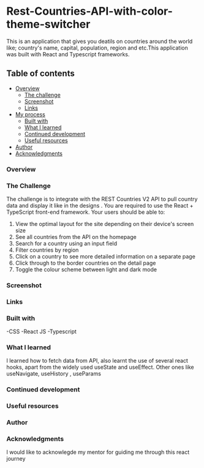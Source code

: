 # Rest-Countries-API-with-color-theme-switcher
This is an application that gives you deatils on countries around the world like; country's name, capital, population, region and etc.This application was built with React and Typescript frameworks.

## Table of contents

- [Overview](#overview)
  - [The challenge](#the-challenge)
  - [Screenshot](#screenshot)
  - [Links](#links)
- [My process](#my-process)
  - [Built with](#built-with)
  - [What I learned](#what-i-learned)
  - [Continued development](#continued-development)
  - [Useful resources](#useful-resources)
- [Author](#author)
- [Acknowledgments](#acknowledgments)




### Overview
### The Challenge
The challenge is to integrate with the REST Countries V2 API to pull country data and display it like in the designs . You are required to use the React + TypeScript front-end framework.
Your users should be able to:
1. View the optimal layout for the site depending on their device's screen size
2. See all countries from the API on the homepage
3. Search for a country using an input field
4. Filter countries by region
5. Click on a country to see more detailed information on a separate page
6. Click through to the border countries on the detail page
7. Toggle the colour scheme between light and dark mode

### Screenshot

### Links

### Built with
-CSS
-React JS
-Typescript

### What I learned
I learned how to fetch data from API, also learnt the use of several react hooks, apart from the widely used useState and useEffect. Other ones like useNavigate, useHistory , useParams

### Continued development

### Useful resources

### Author

### Acknowledgments
I would like to acknowlegde my mentor for guiding me through this react journey

